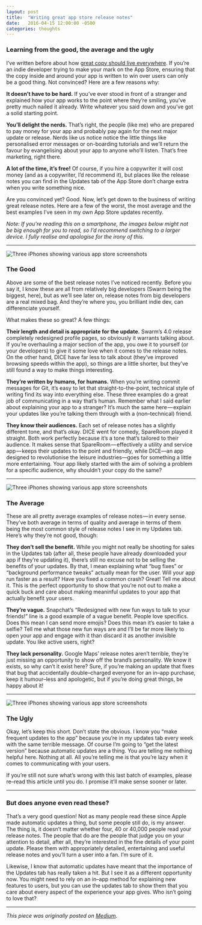 ```yaml
---
layout: post
title:  "Writing great app store release notes"
date:   2016-04-15 12:00:00 -0500
categories: thoughts
---
```

### Learning from the good, the average and the ugly
I’ve written before about how [great copy should live everywhere](https://freddiewrit.es/about-app-copy/). If you’re an indie developer trying to make your mark on the App Store, ensuring that the copy inside and around your app is written to win over users can only be a good thing. Not convinced? Here are a few reasons why:

**It doesn’t have to be hard.** If you’ve ever stood in front of a stranger and explained how your app works to the point where they’re smiling, you’ve pretty much nailed it already. Write whatever you said down and you’ve got a solid starting point.

**You’ll delight the nerds.** That’s right, the people (like me) who are prepared to pay money for your app and probably pay again for the next major update or release. Nerds like us notice notice the little things like personalised error messages or on-boarding tutorials and we’ll return the favour by evangelising about your app to anyone who’ll listen. That’s free marketing, right there.

**A lot of the time, it’s free!** Of course, if you hire a copywriter it will cost money (and as a copywriter, I’d recommend it), but places like the release notes you can find in the Updates tab of the App Store don’t charge extra when you write something nice.

Are you convinced yet? Good. Now, let’s get down to the business of writing great release notes. Here are a few of the worst, the most average and the best examples I’ve seen in my own App Store updates recently.

*Note: If you’re reading this on a smartphone, the images below might not be big enough for you to read, so I’d recommend switching to a larger device. I fully realise and apologise for the irony of this.*

---------------

![Three iPhones showing various app store screenshots](https://i2.wp.com/freddiewrit.es/wp-content/uploads/2018/02/good-app-release-notes.jpeg?ssl=1 'Three iPhones showing various app store screenshots')

### The Good
Above are some of the best release notes I’ve noticed recently. Before you say it, I know these are all from relatively big developers (Swarm being the biggest, here), but as we’ll see later on, release notes from big developers are a real mixed bag. And they’re where you, you brilliant indie dev, can differenciate yourself.

What makes these so great? A few things:

**Their length and detail is appropriate for the update.** Swarm’s 4.0 release completely redesigned profile pages, so obviously it warrants talking about. If you’re overhauling a major section of the app, you owe it to yourself (or your developers) to give it some love when it comes to the release notes. On the other hand, DICE have far less to talk about (they’ve improved browsing speeds within the app), so things are a little shorter, but they’ve still found a way to make things interesting.

**They’re written by humans, for humans.** When you’re writing commit messages for Git, it’s easy to let that straight-to-the-point, technical style of writing find its way into everything else. These three examples do a great job of communicating in a way that’s human. Remember what I said earlier about explaining your app to a stranger? It’s much the same here — explain your updates like you’re talking them through with a (non–technical) friend.

**They know their audiences.** Each set of release notes has a slightly different tone, and that’s okay. DICE went for comedy, SpareRoom played it straight. Both work perfectly because it’s a tone that’s tailored to their audience. It makes sense that SpareRoom — effectively a utility and service app — keeps their updates to the point and friendly, while DICE—an app designed to revolutionise the leisure industries—goes for something a little more entertaining. Your app likely started with the aim of solving a problem for a specific audience, why shouldn’t your copy do the same?

---------------

![Three iPhones showing various app store screenshots](https://i1.wp.com/freddiewrit.es/wp-content/uploads/2018/02/bad-app-release-notes.jpeg?ssl=1 'Three iPhones showing various app store screenshots')

### The Average

These are all pretty average examples of release notes — in every sense. They’ve both average in terms of quality and average in terms of them being the most common style of release notes I see in my Updates tab. Here’s why they’re not good, though:

**They don’t sell the benefit.** While you might not really be shooting for sales in the Updates tab (after all, these people have already downloaded your app if they’re updating it), there’s still no excuse not to be selling the benefits of your updates. By that, I mean explaining what “bug fixes” or “background performance tweaks” actually mean for the user. Will your app run faster as a result? Have you fixed a common crash? Great! Tell me about it. This is the perfect opportunity to show that you’re not out to make a quick buck and care about making meaninful updates to your app that actually benefit your users.

**They’re vague.** Snapchat’s “Redesigned with new fun ways to talk to your friends!” line is a good example of a vague benefit. People love specifics. Does this mean I can send more emojis? Does this mean it’s easier to take a selfie? Tell me what those new fun ways are and I’ll be far more likely to open your app and engage with it than discard it as another invisible update. You like active users, right?

**They lack personality.** Google Maps’ release notes aren’t terrible, they’re just missing an opportunity to show off the brand’s personality. We know it exists, so why can’t it exist here? Sure, if you’re making an update that fixes that bug that accidentally double–charged everyone for an in–app purchase, keep it humour–less and apologetic, but if you’re doing great things, be happy about it!

---------------

![Three iPhones showing various app store screenshots](https://i2.wp.com/freddiewrit.es/wp-content/uploads/2018/02/ugly-app-release-notes.jpeg?ssl=1 'Three iPhones showing various app store screenshots')

### The Ugly

Okay, let’s keep this short. Don’t state the obvious. I know you “make frequent updates to the app” because you’re in my updates tab every week with the same terrible message. Of course I’m going to “get the latest version” because automatic updates are a thing. You are telling me nothing helpful here. Nothing at all. All you’re telling me is that you’re lazy when it comes to communicating with your users.

If you’re still not sure what’s wrong with this last batch of examples, please re–read this article until you do. I promise it’ll make sense sooner or later.

---------------

### But does anyone even read these?

That’s a very good question! Not as many people read these since Apple made automatic updates a thing, but some people still do, is my answer. The thing is, it doesn’t matter whether four, 40 or 40,000 people read your release notes. The people that do are the people that judge you on your attention to detail, after all, they’re interested in the fine details of your point update. Please them with appropriately detailed, entertaining and useful release notes and you’ll turn a user into a fan. I’m sure of it.

Likewise, I know that automatic updates have meant that the importance of the Updates tab has really taken a hit. But I see it as a different opportunity now. You might need to rely on an in–app method for explaining new features to users, but you can use the updates tab to show them that you care about every aspect of the experience your app gives. Who isn’t going to love that?

---------------

*This piece was originally posted on [Medium](https://medium.com/@freddiewrites/writing-great-app-store-release-notes-3f4cf291e9aa#.yqn1aw6b7).*
